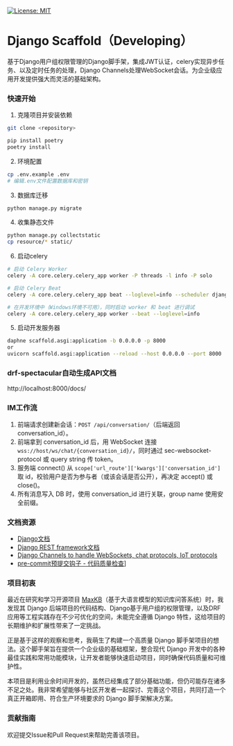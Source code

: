 [![License: MIT](https://img.shields.io/badge/License-MIT-yellow.svg)](https://opensource.org/licenses/MIT)
# Django Scaffold（Developing）
基于Django用户组权限管理的Django脚手架，集成JWT认证，celery实现异步任务、以及定时任务的处理，Django Channels处理WebSocket会话。为企业级应用开发提供强大而灵活的基础架构。

### 快速开始
1. 克隆项目并安装依赖
```bash
git clone <repository>

pip install poetry
poetry install
```

2. 环境配置

```bash
cp .env.example .env
# 编辑.env文件配置数据库和密钥
```

3. 数据库迁移

```bash
python manage.py migrate
```

4. 收集静态文件
```bash
python manage.py collectstatic
cp resource/* static/
```

6. 启动celery
```bash
# 启动 Celery Worker
celery -A core.celery.celery_app worker -P threads -l info -P solo

# 启动 Celery Beat
celery -A core.celery.celery_app beat --loglevel=info --scheduler django_celery_beat.schedulers:DatabaseScheduler

# 在开发环境中（Windows环境不可用），同时启动 worker 和 beat 进行调试
celery -A core.celery.celery_app worker --beat --loglevel=info
```

5. 启动开发服务器

```bash
daphne scaffold.asgi:application -b 0.0.0.0 -p 8000
or
uvicorn scaffold.asgi:application --reload --host 0.0.0.0 --port 8000
```

### drf-spectacular自动生成API文档
http://localhost:8000/docs/

### IM工作流
1. 前端请求创建新会话：`POST /api/conversation/`（后端返回 conversation_id）。
2. 前端拿到 conversation_id 后，用 WebSocket 连接 `wss://host/ws/chat/{conversation_id}/`，同时通过 sec-websocket-protocol 或 query string 传 token。
3. 服务端 connect() 从 `scope['url_route']['kwargs']['conversation_id']` 取 id，校验用户是否为参与者（或该会话是否公开），再决定 accept() 或 close()。
4. 所有消息写入 DB 时，使用 conversation_id 进行关联，group name 使用安全前缀。


### 文档资源
- [Django文档](https://docs.djangoproject.com/zh-hans/5.2/)
- [Django REST framework文档](https://www.django-rest-framework.org/)
- [Django Channels to handle WebSockets, chat protocols, IoT protocols](https://channels.readthedocs.io/en/latest/)
- [pre-commit预提交钩子 - 代码质量检查](https://pre-commit.com/)]


### 项目初衷
最近在研究和学习开源项目 [MaxKB](https://github.com/1Panel-dev/MaxKB)（基于大语言模型的知识库问答系统）时，我发现其 Django 后端项目的代码结构、Django基于用户组的权限管理，以及DRF应用等工程实践存在不少可优化的空间，未能完全遵循 Django 特性，这给项目的长期维护和扩展性带来了一定挑战。

正是基于这样的观察和思考，我萌生了构建一个高质量 Django 脚手架项目的想法。这个脚手架旨在提供一个企业级的基础框架，整合现代 Django 开发中的各种最佳实践和常用功能模块，让开发者能够快速启动项目，同时确保代码质量和可维护性。

本项目是利用业余时间开发的，虽然已经集成了部分基础功能，但仍可能存在诸多不足之处。我非常希望能够与社区开发者一起探讨、完善这个项目，共同打造一个真正开箱即用、符合生产环境要求的 Django 脚手架解决方案。

### 贡献指南
欢迎提交Issue和Pull Request来帮助完善该项目。
